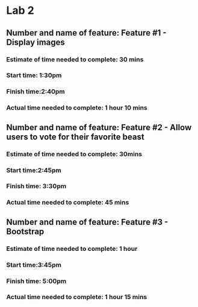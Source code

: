 # Lab 2

## Number and name of feature: Feature #1  - Display images

### Estimate of time needed to complete: 30 mins

### Start time: 1:30pm

### Finish time:2:40pm

### Actual time needed to complete: 1 hour 10 mins


## Number and name of feature: Feature #2 - Allow users to vote for their favorite beast

### Estimate of time needed to complete: 30mins

### Start time:2:45pm

### Finish time: 3:30pm

### Actual time needed to complete: 45 mins


## Number and name of feature: Feature #3 - Bootstrap

### Estimate of time needed to complete: 1 hour

### Start time:3:45pm

### Finish time: 5:00pm

### Actual time needed to complete: 1 hour 15 mins
